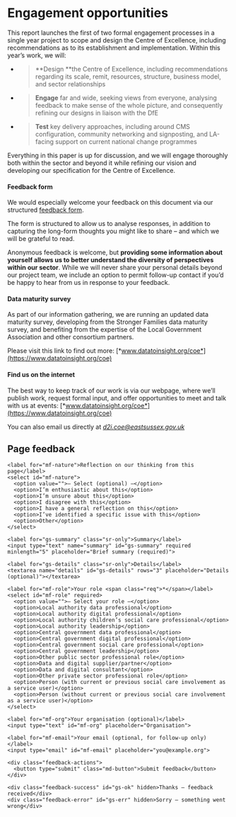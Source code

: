 # Engagement opportunities

This report launches the first of two formal engagement processes in a single year project to scope and design the Centre of Excellence, including recommendations as to its establishment and implementation. Within this year’s work, we will:

- > **Design **the Centre of Excellence, including recommendations regarding its scale, remit, resources, structure, business model, and sector relationships

- > **Engage** far and wide, seeking views from everyone, analysing feedback to make sense of the whole picture, and consequently refining our designs in liaison with the DfE

- > **Test** key delivery approaches, including around CMS configuration, community networking and signposting, and LA-facing support on current national change programmes

Everything in this paper is up for discussion, and we will engage thoroughly both within the sector and beyond it while refining our vision and developing our specification for the Centre of Excellence.

#### Feedback form

We would especially welcome your feedback on this document via our structured [feedback form](feedback.md).

The form is structured to allow us to analyse responses, in addition to capturing the long-form thoughts you might like to share – and which we will be grateful to read.

Anonymous feedback is welcome, but **providing some information about yourself allows us to better understand the diversity of perspectives within our sector**. While we will never share your personal details beyond our project team, we include an option to permit follow-up contact if you’d be happy to hear from us in response to your feedback.

#### Data maturity survey

As part of our information gathering, we are running an updated data maturity survey, developing from the Stronger Families data maturity survey, and benefiting from the expertise of the Local Government Association and other consortium partners.

Please visit this link to find out more: [*www.datatoinsight.org/coe*](https://www.datatoinsight.org/coe)

#### Find us on the internet

The best way to keep track of our work is via our webpage, where we’ll publish work, request formal input, and offer opportunities to meet and talk with us at events: [*www.datatoinsight.org/coe*](https://www.datatoinsight.org/coe)

You can also email us directly at [*d2i.coe@eastsussex.gov.uk*](mailto:d2i.coe@eastsussex.gov.uk)




<!--- feedback form only below here -->

<div class="feedback-section feedback-compact" id="sheets">
  <h2>Page feedback</h2>
  <form id="gs-form">
    <input type="hidden" name="page" id="gs-page">
    <input type="text" name="hp_field" id="hp_field" style="display:none" tabindex="-1" autocomplete="off">

    <label for="mf-nature">Reflection on our thinking from this page</label>
    <select id="mf-nature">
      <option value="">— Select (optional) —</option>
      <option>I’m enthusiastic about this</option>
      <option>I’m unsure about this</option>
      <option>I disagree with this</option>
      <option>I have a general reflection on this</option>
      <option>I’ve identified a specific issue with this</option>
      <option>Other</option>
    </select>
    
    <label for="gs-summary" class="sr-only">Summary</label>
    <input type="text" name="summary" id="gs-summary" required minlength="5" placeholder="Brief summary (required)">

    <label for="gs-details" class="sr-only">Details</label>
    <textarea name="details" id="gs-details" rows="3" placeholder="Details (optional)"></textarea>

    <label for="mf-role">Your role <span class="req">*</span></label>
    <select id="mf-role" required>
      <option value="">— Select your role —</option>
      <option>Local authority data professional</option>
      <option>Local authority digital professional</option>
      <option>Local authority children’s social care professional</option>
      <option>Local authority leadership</option>
      <option>Central government data professional</option>
      <option>Central government digital professional</option>
      <option>Central government social care professional</option>
      <option>Central government leadership</option>
      <option>Other public sector professional role</option>
      <option>Data and digital supplier/partner</option>
      <option>Data and digital consultant</option>
      <option>Other private sector professional role</option>
      <option>Person (with current or previous social care involvement as a service user)</option>
      <option>Person (without current or previous social care involvement as a service user)</option>
    </select>

    <label for="mf-org">Your organisation (optional)</label>
    <input type="text" id="mf-org" placeholder="Organisation">

    <label for="mf-email">Your email (optional, for follow-up only)</label>
    <input type="email" id="mf-email" placeholder="you@example.org">

    <div class="feedback-actions">
      <button type="submit" class="md-button">Submit feedback</button>
    </div>

    <div class="feedback-success" id="gs-ok" hidden>Thanks — feedback received</div>
    <div class="feedback-error" id="gs-err" hidden>Sorry — something went wrong</div>
  </form>
</div>

